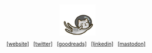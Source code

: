 <!-- ![cat!](https://user-images.githubusercontent.com/16241612/131959897-d2e48bb3-7b4a-4ef6-b643-a3eb6bb1f1c5.png) -->
<p align="center">
  <img align="center" alt="cat!" src="cat.gif" width="100" />
</p>

<div align="center">
  <a href="https://bihan.lk" target="_blank">[website]</a>
  &nbsp;
  <a href="https://x.com/bviranga" target="_blank">[twitter]</a>
  &nbsp;
  <a href="https://www.goodreads.com/user/show/59632437-bihan-viranga">[goodreads]</a>
  &nbsp;
  <a href="https://www.linkedin.com/in/bihanviranga">[linkedin]</a>
  &nbsp;
  <a href="https://hostux.social/@bv">[mastodon]</a>
  &nbsp;
</div>
